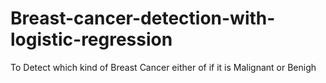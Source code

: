 # Breast-cancer-detection-with-logistic-regression
To Detect which kind of Breast Cancer either of if it is Malignant or Benigh
